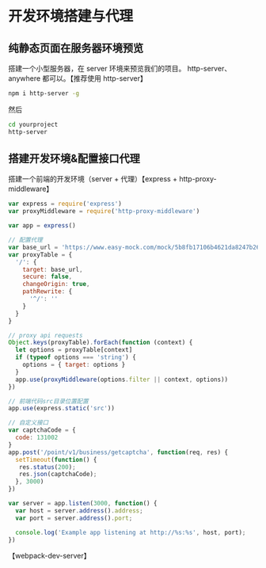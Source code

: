 # 开发环境搭建与代理

## 纯静态页面在服务器环境预览
搭建一个小型服务器，在 server 环境来预览我们的项目。
http-server、anywhere 都可以。【推荐使用 http-server】
``` bash
npm i http-server -g
```
然后
``` bash
cd yourproject
http-server
```

## 搭建开发环境&配置接口代理

搭建一个前端的开发环境（server + 代理）【express + http-proxy-middleware】

``` js
var express = require('express')
var proxyMiddleware = require('http-proxy-middleware')

var app = express()

// 配置代理
var base_url = 'https://www.easy-mock.com/mock/5b8fb17106b4621da8247b26'
var proxyTable = {
  '/': {
    target: base_url,
    secure: false,
    changeOrigin: true,
    pathRewrite: {
      '^/': ''
    }
  }
}

// proxy api requests
Object.keys(proxyTable).forEach(function (context) {
  let options = proxyTable[context]
  if (typeof options === 'string') {
    options = { target: options }
  }
  app.use(proxyMiddleware(options.filter || context, options))
})

// 前端代码src目录位置配置
app.use(express.static('src'))

// 自定义接口
var captchaCode = {
  code: 131002
}
app.post('/point/v1/business/getcaptcha', function(req, res) {
  setTimeout(function() {
   res.status(200);
   res.json(captchaCode);
  }, 3000)
})

var server = app.listen(3000, function() {
  var host = server.address().address;
  var port = server.address().port;

  console.log('Example app listening at http://%s:%s', host, port);
})
```


【webpack-dev-server】